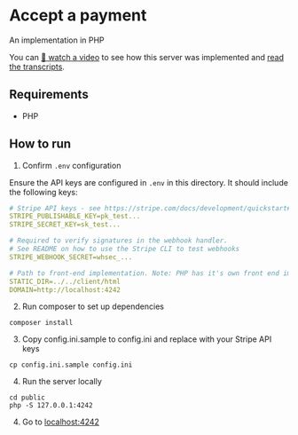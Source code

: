 # Accept a payment

An implementation in PHP

You can [🎥 watch a video](https://youtu.be/BPfpPGl85tk) to see how this server was implemented and [read the transcripts](./TRANSCRIPTS.md).


## Requirements

- PHP

## How to run

1. Confirm `.env` configuration

Ensure the API keys are configured in `.env` in this directory. It should include the following keys:

```yaml
# Stripe API keys - see https://stripe.com/docs/development/quickstart#api-keys
STRIPE_PUBLISHABLE_KEY=pk_test...
STRIPE_SECRET_KEY=sk_test...

# Required to verify signatures in the webhook handler.
# See README on how to use the Stripe CLI to test webhooks
STRIPE_WEBHOOK_SECRET=whsec_...

# Path to front-end implementation. Note: PHP has it's own front end implementation.
STATIC_DIR=../../client/html
DOMAIN=http://localhost:4242
```

2. Run composer to set up dependencies

```
composer install
```

3. Copy config.ini.sample to config.ini and replace with your Stripe API keys

```
cp config.ini.sample config.ini
```

4. Run the server locally

```
cd public
php -S 127.0.0.1:4242
```

4. Go to [localhost:4242](http://localhost:4242)

